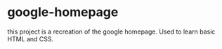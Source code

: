 # google-homepage

this project is a recreation of the google homepage. Used to learn basic HTML and CSS.